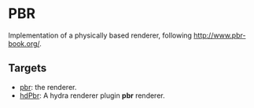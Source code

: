 # PBR

Implementation of a physically based renderer, following http://www.pbr-book.org/.

## Targets

- [pbr](./pbr): the renderer.
- [hdPbr](./hdPbr): A hydra renderer plugin **pbr** renderer.

